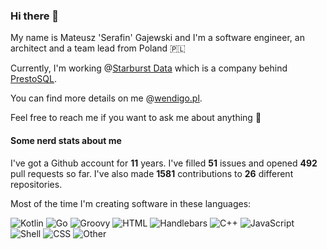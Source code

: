 ### Hi there 👋

My name is Mateusz 'Serafin' Gajewski and I'm a software engineer, an architect and a team lead from Poland 🇵🇱

Currently, I'm working @[Starburst Data](https://github.com/starburstdata) which is a company behind [PrestoSQL](http://github.com/prestosql/presto).

You can find more details on me @[wendigo.pl](https://wendigo.pl).

Feel free to reach me if you want to ask me about anything 🙂

#### Some nerd stats about me

I've got a Github account for **11** years. I've filled **51** issues and opened **492** pull requests so far. I've also made **1581** contributions to **26** different repositories.

Most of the time I'm creating software in these languages:

![Kotlin](https://img.shields.io/static/v1?style=flat-square&label=%E2%A0%80&color=555&labelColor=%23F18E33&message=Kotlin%EF%B8%B187%25)
![Go](https://img.shields.io/static/v1?style=flat-square&label=%E2%A0%80&color=555&labelColor=%2300ADD8&message=Go%EF%B8%B15%25)
![Groovy](https://img.shields.io/static/v1?style=flat-square&label=%E2%A0%80&color=555&labelColor=%23e69f56&message=Groovy%EF%B8%B14.2%25)
![HTML](https://img.shields.io/static/v1?style=flat-square&label=%E2%A0%80&color=555&labelColor=%23e34c26&message=HTML%EF%B8%B11.6%25)
![Handlebars](https://img.shields.io/static/v1?style=flat-square&label=%E2%A0%80&color=555&labelColor=%23f7931e&message=Handlebars%EF%B8%B10.5%25)
![C++](https://img.shields.io/static/v1?style=flat-square&label=%E2%A0%80&color=555&labelColor=%23f34b7d&message=C%2B%2B%EF%B8%B10.5%25)
![JavaScript](https://img.shields.io/static/v1?style=flat-square&label=%E2%A0%80&color=555&labelColor=%23f1e05a&message=JavaScript%EF%B8%B10.3%25)
![Shell](https://img.shields.io/static/v1?style=flat-square&label=%E2%A0%80&color=555&labelColor=%2389e051&message=Shell%EF%B8%B10.2%25)
![CSS](https://img.shields.io/static/v1?style=flat-square&label=%E2%A0%80&color=555&labelColor=%23563d7c&message=CSS%EF%B8%B10.1%25)
![Other](https://img.shields.io/static/v1?style=flat-square&label=%E2%A0%80&color=555&labelColor=%23ededed&message=Other%EF%B8%B10.2%25)
